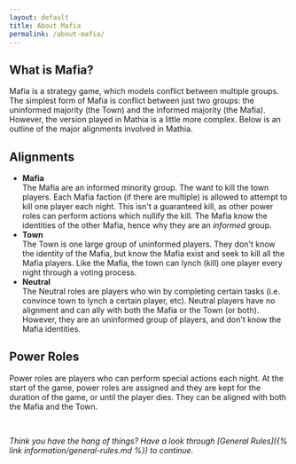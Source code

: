 ```yaml
---
layout: default
title: About Mafia
permalink: /about-mafia/
---
```


## What is Mafia?
Mafia is a strategy game, which models conflict between multiple groups. The simplest form of Mafia is conflict between just two groups: the uninformed majority (the Town) and the informed majority (the Mafia). However, the version played in Mathia is a little more complex. Below is an outline of the major alignments involved in Mathia.

## Alignments
- **Mafia**  
 The Mafia are an informed minority group. The want to kill the town players. Each Mafia faction (if there are multiple) is allowed to attempt to kill one player each night. This isn't a guaranteed kill, as other power roles can perform actions which nullify the kill. The Mafia know the identities of the other Mafia, hence why they are an *informed* group.
- **Town**  
 The Town is one large group of uninformed players. They don't know the identity of the Mafia, but know the Mafia exist and seek to kill all the Mafia players. Like the Mafia, the town can lynch (kill) one player every night through a voting process.
- **Neutral**  
 The Neutral roles are players who win by completing certain tasks (i.e. convince town to lynch a certain player, etc). Neutral players have no alignment and can ally with both the Mafia or the Town (or both). However, they are an uninformed group of players, and don't know the Mafia identities.

## Power Roles
Power roles are players who can perform special actions each night. At the start of the game, power roles are assigned and they are kept for the duration of the game, or until the player dies. They can be aligned with both the Mafia and the Town.

<br>

_Think you have the hang of things? Have a look through [General Rules]({% link information/general-rules.md %}) to continue._